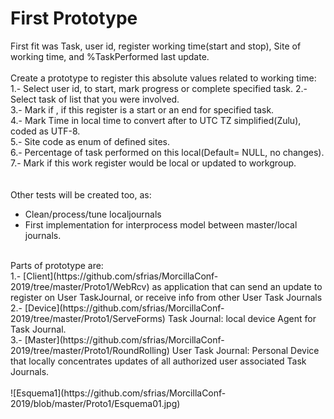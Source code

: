 # First Prototype
First fit was Task, user id, register working time(start and stop), Site of working time, and %TaskPerformed last update.<br>
<br>
Create a prototype to register this absolute values related to working time:<br>
  1.- Select user id, to start, mark progress or complete specified task.
  2.- Select task of list that you were involved.<br>
  3.- Mark if , if this register is a start or an end for specified task.<br>
  4.- Mark Time in local time to convert after to UTC TZ simplified(Zulu), coded as UTF-8.<br>
  5.- Site code as enum of defined sites.<br>
  6.- Percentage of task performed on this local(Default= NULL, no changes).<br>
  7.- Mark if this work register would be local or updated to workgroup.<br>  
<br>
Other tests will be created too, as:<br>
  - Clean/process/tune localjournals<br>
  - First implementation for interprocess model between master/local journals.<br>
<br>
Parts of prototype are:<br>
  1.- [Client](https://github.com/sfrias/MorcillaConf-2019/tree/master/Proto1/WebRcv)
      as application that can send an update to register on User TaskJournal, or receive info from other User Task Journals<br>
  2.- [Device](https://github.com/sfrias/MorcillaConf-2019/tree/master/Proto1/ServeForms)
      Task Journal: local device Agent for Task Journal.<br>
  3.- [Master](https://github.com/sfrias/MorcillaConf-2019/tree/master/Proto1/RoundRolling)
      User Task Journal: Personal Device that locally concentrates updates of all authorized user associated Task Journals.<br>
<br>
![Esquema1](https://github.com/sfrias/MorcillaConf-2019/blob/master/Proto1/Esquema01.jpg)
